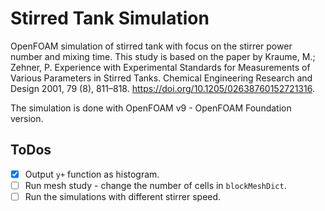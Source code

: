 # Stirred Tank Simulation

OpenFOAM simulation of stirred tank with focus on the stirrer power number and mixing
time. This study is based on the paper by Kraume, M.; Zehner, P. Experience with
Experimental Standards for Measurements of Various Parameters in Stirred Tanks. Chemical
Engineering Research and Design 2001, 79 (8), 811–818.
https://doi.org/10.1205/02638760152721316.

The simulation is done with OpenFOAM v9 - OpenFOAM Foundation version.


## ToDos
- [x] Output `y+` function as histogram.
- [ ] Run mesh study - change the number of cells in `blockMeshDict`.
- [ ] Run the simulations with different stirrer speed.
